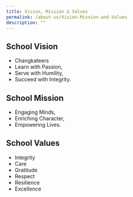 ```yaml
---
title: Vision, Mission & Values
permalink: /about-us/Vision-Mission-and-Values
description: ""
---
```

School Vision
-------------

*   Changkateers
*   Learn with Passion,
*   Serve with Humility,
*   Succeed with Integrity.

School Mission
--------------

*   Engaging Minds,
*   Enriching Character,
*   Empowering Lives.

School Values
-------------

*   Integrity 
*   Care
*   Gratitude 
*   Respect
*   Resilience
*   Excellence